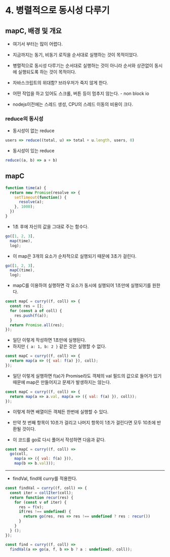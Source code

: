 # 4. 병렬적으로 동시성 다루기

## mapC, 배경 및 개요

- 여기서 부터는 많이 어렵다.

- 지금까지는 동기, 비동기 로직을 순서대로 실행하는 것이 목적이었다.
- 병렬적으로 동시성 다루기는 순서대로 실행하는 것이 아니라 순서와 상관없이 동시에 실행되도록 하는 것이 목적이다.

- 자바스크립트의 위대함? 브라우저가 죽지 않게 한다.
- 어떤 작업을 하고 있어도 스크롤, 버튼 등이 멈추지 않는다. - non block io

- nodejs이전에는 스레드 생성, CPU의 스레드 이동의 비용이 크다.

### reduce의 동시성

- 동시성이 없는 reduce

```js
users => reduce((total, u) => total + u.length, users, 0)
```

- 동시성이 있는 reduce

```js
reduce((a, b) => a + b)
```

## mapC

```js
function time(a) {
  return new Promise(resolve => {
    setTimeout(function() {
      resolve(a);
    }, 1000);
  })
}
```

- 1초 후에 자신의 값을 그대로 주는 함수다.

```js
go([1, 2, 3],
  map(time),
  log);
```

- 이 map은 3개의 요소가 순차적으로 실행되기 때문에 3초가 걸린다.

```js
go([1, 2, 3],
  mapC(time),
  log);
```

- mapC를 이용하여 실행하면 각 요소가 동시에 실행되어 1초만에 실행되기를 원한다.

```js
const mapC = curry((f, coll) => {
  const res = [];
  for (const a of coll) {
    res.push(f(a));
  }
  return Promise.all(res);
});
```

- 일단 이렇게 작성하면 1초만에 실행된다.
- 하지만 `{ a: 1, b: 2 }` 같은 것은 실행할 수 없다.

```js
const mapC = curry((f, coll) => {
  return map(a => ({ val: f(a) }), coll);
});
```

- 일단 이렇게 실행하면 f(a)가 Promise라도 객체의 val 필드의 값으로 들어가 있기 때문에 map은 만들어지고 문제가 발생하지는 않는다.

```js
const mapC = curry((f, coll) => {
  return map(a => a.val, map(a => ({ val: f(a) }), coll));
});
```

- 이렇게 하면 배열이든 객체든 한번에 실행할 수 있다.
- 만약 첫 번째 항목이 10초가 걸리고 나머지 항목이 1초가 걸린다면 모두 10초에 반환될 것이다.

- 이 코드를 go로 다시 풀어서 작성하면 다음과 같다.

```js
const mapC = curry((f, coll) =>
  go(coll,
    map(a => ({ val: f(a) })),
    map(b => b.val)));
```

----

- findVal, find에 curry를 적용한다.

```js
const findVal = curry((f, coll) => {
  const iter = collIter(coll);
  return function recur(res) {
    for (const v of iter) {
      res = f(v);
      if(res !== undefined) {
        return go(res, res => res !== undefined ? res : recur())
      }
    }
  } ();
});

const find = curry((f, coll) =>
  findVal(a => go(a, f, b => b ? a : undefined), coll));
```
